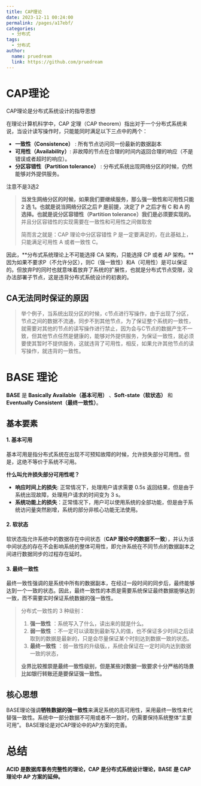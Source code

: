 ```yaml
---
title: CAP理论
date: 2023-12-11 00:24:00
permalink: /pages/a17ebf/
categories:
  - 分布式
tags:
  - 分布式
author: 
  name: pruedream
  link: https://github.com/pruedream
---
```


# CAP理论
CAP理论是分布式系统设计的指导思想

在理论计算机科学中，CAP 定理（CAP theorem）指出对于一个分布式系统来说，当设计读写操作时，只能能同时满足以下三点中的两个：

- **一致性（Consistence）** : 所有节点访问同一份最新的数据副本
- **可用性（Availability）**: 非故障的节点在合理的时间内返回合理的响应（不是错误或者超时的响应）。
- **分区容错性（Partition tolerance）** : 分布式系统出现网络分区的时候，仍然能够对外提供服务。



注意不是3选2

>**当发生网络分区的时候，如果我们要继续服务，那么强一致性和可用性只能 2 选 1。也就是说当网络分区之后 P 是前提，决定了 P 之后才有 C 和 A 的选择。也就是说分区容错性（Partition tolerance）我们是必须要实现的。**    并且分区容错性的实现需要在一致性和可用性之间做取舍
>
>简而言之就是：CAP 理论中分区容错性 P 是一定要满足的，在此基础上，只能满足可用性 A 或者一致性 C。

 因此，**分布式系统理论上不可能选择 CA 架构，只能选择 CP 或者 AP 架构。**因为如果不要求P（不允许分区），则C（强一致性）和A（可用性）是可以保证的。但放弃P的同时也就意味着放弃了系统的扩展性，也就是分布式节点受限，没办法部署子节点，这是违背分布式系统设计的初衷的。



## CA无法同时保证的原因

>举个例子，当系统出现分区的时候，c节点进行写操作，由于出现了分区，节点之间的数据不流通，同步不到其他节点，为了保证整个系统的一致性，就需要对其他的节点的读写操作进行禁止，因为会与C节点的数据产生不一致，但其他节点任然是健康的，能够对外提供服务，为保证一致性，就必须要使其暂时不提供服务，这就违背了可用性，相反，如果允许其他节点的读写操作，就违背的一致性。



# BASE 理论

 **BASE** 是 **Basically Available（基本可用）** 、**Soft-state（软状态）** 和 **Eventually Consistent（最终一致性）**。

## 基本要素

#### 1. 基本可用

基本可用是指分布式系统在出现不可预知故障的时候，允许损失部分可用性。但是，这绝不等价于系统不可用。

**什么叫允许损失部分可用性呢？**

- **响应时间上的损失**: 正常情况下，处理用户请求需要 0.5s 返回结果，但是由于系统出现故障，处理用户请求的时间变为 3 s。
- **系统功能上的损失**：正常情况下，用户可以使用系统的全部功能，但是由于系统访问量突然剧增，系统的部分非核心功能无法使用。

#### 2. 软状态

软状态指允许系统中的数据存在中间状态（**CAP 理论中的数据不一致**），并认为该中间状态的存在不会影响系统的整体可用性，即允许系统在不同节点的数据副本之间进行数据同步的过程存在延时。

#### 3. 最终一致性

最终一致性强调的是系统中所有的数据副本，在经过一段时间的同步后，最终能够达到一个一致的状态。因此，最终一致性的本质是需要系统保证最终数据能够达到一致，而不需要实时保证系统数据的强一致性。

> 分布式一致性的 3 种级别：
>
> 1. **强一致性** ：系统写入了什么，读出来的就是什么。
> 2. **弱一致性** ：不一定可以读取到最新写入的值，也不保证多少时间之后读取到的数据是最新的，只是会尽量保证某个时刻达到数据一致的状态。
> 3. **最终一致性** ：弱一致性的升级版。，系统会保证在一定时间内达到数据一致的状态，
>
> **业界比较推崇是最终一致性级别，但是某些对数据一致要求十分严格的场景比如银行转账还是要保证强一致性。**

## 核心思想

BASE理论强调**牺牲数据的强一致性**来满足系统的高可用性，采用最终一致性来代替强一致性。系统中一部分数据不可用或者不一致时，仍需要保持系统整体“主要可用”。  BASE理论是对CAP理论中的AP方案的完善。



# 总结

**ACID 是数据库事务完整性的理论，CAP 是分布式系统设计理论，BASE 是 CAP 理论中 AP 方案的延伸。**
